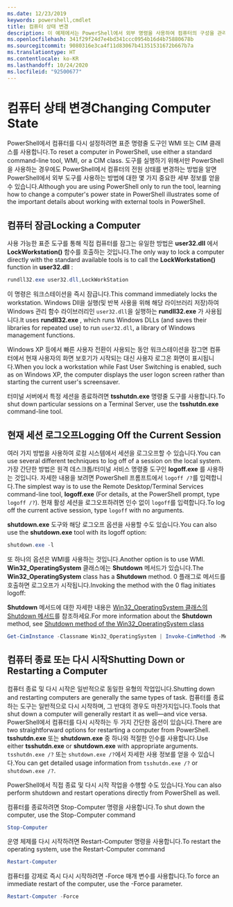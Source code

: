 ```yaml
---
ms.date: 12/23/2019
keywords: powershell,cmdlet
title: 컴퓨터 상태 변경
description: 이 예제에서는 PowerShell에서 외부 명령을 사용하여 컴퓨터의 구성을 관리하는 방법을 보여줍니다.
ms.openlocfilehash: 341f29f24d7e4bd341ccc0954b16d4b75880678b
ms.sourcegitcommit: 9080316e3ca4f11d83067b41351531672b667b7a
ms.translationtype: HT
ms.contentlocale: ko-KR
ms.lasthandoff: 10/24/2020
ms.locfileid: "92500677"
---
```

# <a name="changing-computer-state"></a><span data-ttu-id="2868f-104">컴퓨터 상태 변경</span><span class="sxs-lookup"><span data-stu-id="2868f-104">Changing Computer State</span></span>

<span data-ttu-id="2868f-105">PowerShell에서 컴퓨터를 다시 설정하려면 표준 명령줄 도구인 WMI 또는 CIM 클래스를 사용합니다.</span><span class="sxs-lookup"><span data-stu-id="2868f-105">To reset a computer in PowerShell, use either a standard command-line tool, WMI, or a CIM class.</span></span>
<span data-ttu-id="2868f-106">도구를 실행하기 위해서만 PowerShell을 사용하는 경우에도 PowerShell에서 컴퓨터의 전원 상태를 변경하는 방법을 알면 PowerShell에서 외부 도구를 사용하는 방법에 대한 몇 가지 중요한 세부 정보를 얻을 수 있습니다.</span><span class="sxs-lookup"><span data-stu-id="2868f-106">Although you are using PowerShell only to run the tool, learning how to change a computer's power state in PowerShell illustrates some of the important details about working with external tools in PowerShell.</span></span>

## <a name="locking-a-computer"></a><span data-ttu-id="2868f-107">컴퓨터 잠금</span><span class="sxs-lookup"><span data-stu-id="2868f-107">Locking a Computer</span></span>

<span data-ttu-id="2868f-108">사용 가능한 표준 도구를 통해 직접 컴퓨터를 잠그는 유일한 방법은 **user32.dll** 에서 **LockWorkstation()** 함수를 호출하는 것입니다.</span><span class="sxs-lookup"><span data-stu-id="2868f-108">The only way to lock a computer directly with the standard available tools is to call the **LockWorkstation()** function in **user32.dll** :</span></span>

```powershell
rundll32.exe user32.dll,LockWorkStation
```

<span data-ttu-id="2868f-109">이 명령은 워크스테이션을 즉시 잠급니다.</span><span class="sxs-lookup"><span data-stu-id="2868f-109">This command immediately locks the workstation.</span></span> <span data-ttu-id="2868f-110">Windows Dll을 실행(및 반복 사용을 위해 해당 라이브러리 저장)하여 Windows 관리 함수 라이브러리인 `user32.dll`을 실행하는 **rundll32.exe** 가 사용됩니다.</span><span class="sxs-lookup"><span data-stu-id="2868f-110">It uses **rundll32.exe** , which runs Windows DLLs (and saves their libraries for repeated use) to run `user32.dll`, a library of Windows management functions.</span></span>

<span data-ttu-id="2868f-111">Windows XP 등에서 빠른 사용자 전환이 사용되는 동안 워크스테이션을 잠그면 컴퓨터에서 현재 사용자의 화면 보호기가 시작되는 대신 사용자 로그온 화면이 표시됩니다.</span><span class="sxs-lookup"><span data-stu-id="2868f-111">When you lock a workstation while Fast User Switching is enabled, such as on Windows XP, the computer displays the user logon screen rather than starting the current user's screensaver.</span></span>

<span data-ttu-id="2868f-112">터미널 서버에서 특정 세션을 종료하려면 **tsshutdn.exe** 명령줄 도구를 사용합니다.</span><span class="sxs-lookup"><span data-stu-id="2868f-112">To shut down particular sessions on a Terminal Server, use the **tsshutdn.exe** command-line tool.</span></span>

## <a name="logging-off-the-current-session"></a><span data-ttu-id="2868f-113">현재 세션 로그오프</span><span class="sxs-lookup"><span data-stu-id="2868f-113">Logging Off the Current Session</span></span>

<span data-ttu-id="2868f-114">여러 가지 방법을 사용하여 로컬 시스템에서 세션을 로그오프할 수 있습니다.</span><span class="sxs-lookup"><span data-stu-id="2868f-114">You can use several different techniques to log off of a session on the local system.</span></span> <span data-ttu-id="2868f-115">가장 간단한 방법은 원격 데스크톱/터미널 서비스 명령줄 도구인 **logoff.exe** 를 사용하는 것입니다. 자세한 내용을 보려면 PowerShell 프롬프트에서 `logoff /?`를 입력합니다.</span><span class="sxs-lookup"><span data-stu-id="2868f-115">The simplest way is to use the Remote Desktop/Terminal Services command-line tool, **logoff.exe** (For details, at the PowerShell prompt, type `logoff /?`).</span></span> <span data-ttu-id="2868f-116">현재 활성 세션을 로그오프하려면 인수 없이 `logoff`를 입력합니다.</span><span class="sxs-lookup"><span data-stu-id="2868f-116">To log off the current active session, type `logoff` with no arguments.</span></span>

<span data-ttu-id="2868f-117">**shutdown.exe** 도구와 해당 로그오프 옵션을 사용할 수도 있습니다.</span><span class="sxs-lookup"><span data-stu-id="2868f-117">You can also use the **shutdown.exe** tool with its logoff option:</span></span>

```powershell
shutdown.exe -l
```

<span data-ttu-id="2868f-118">또 하나의 옵션은 WMI를 사용하는 것입니다.</span><span class="sxs-lookup"><span data-stu-id="2868f-118">Another option is to use WMI.</span></span> <span data-ttu-id="2868f-119">**Win32_OperatingSystem** 클래스에는 **Shutdown** 메서드가 있습니다.</span><span class="sxs-lookup"><span data-stu-id="2868f-119">The **Win32_OperatingSystem** class has a **Shutdown** method.</span></span>
<span data-ttu-id="2868f-120">0 플래그로 메서드를 호출하면 로그오프가 시작됩니다.</span><span class="sxs-lookup"><span data-stu-id="2868f-120">Invoking the method with the 0 flag initiates logoff:</span></span>

<span data-ttu-id="2868f-121">**Shutdown** 메서드에 대한 자세한 내용은 [Win32_OperatingSystem 클래스의 Shutdown 메서드](/windows/win32/cimwin32prov/shutdown-method-in-class-win32-operatingsystem)를 참조하세요.</span><span class="sxs-lookup"><span data-stu-id="2868f-121">For more information about the **Shutdown** method, see [Shutdown method of the Win32_OperatingSystem class](/windows/win32/cimwin32prov/shutdown-method-in-class-win32-operatingsystem)</span></span>

```powershell
Get-CimInstance -Classname Win32_OperatingSystem | Invoke-CimMethod -MethodName Shutdown
```

## <a name="shutting-down-or-restarting-a-computer"></a><span data-ttu-id="2868f-122">컴퓨터 종료 또는 다시 시작</span><span class="sxs-lookup"><span data-stu-id="2868f-122">Shutting Down or Restarting a Computer</span></span>

<span data-ttu-id="2868f-123">컴퓨터 종료 및 다시 시작은 일반적으로 동일한 유형의 작업입니다.</span><span class="sxs-lookup"><span data-stu-id="2868f-123">Shutting down and restarting computers are generally the same types of task.</span></span> <span data-ttu-id="2868f-124">컴퓨터를 종료하는 도구는 일반적으로 다시 시작하며, 그 반대의 경우도 마찬가지입니다.</span><span class="sxs-lookup"><span data-stu-id="2868f-124">Tools that shut down a computer will generally restart it as well—and vice versa.</span></span> <span data-ttu-id="2868f-125">PowerShell에서 컴퓨터를 다시 시작하는 두 가지 간단한 옵션이 있습니다.</span><span class="sxs-lookup"><span data-stu-id="2868f-125">There are two straightforward options for restarting a computer from PowerShell.</span></span> <span data-ttu-id="2868f-126">**tsshutdn.exe** 또는 **shutdown.exe** 중 하나와 적절한 인수를 사용합니다.</span><span class="sxs-lookup"><span data-stu-id="2868f-126">Use either **tsshutdn.exe** or **shutdown.exe** with appropriate arguments.</span></span> <span data-ttu-id="2868f-127">`tsshutdn.exe /?` 또는 `shutdown.exe /?`에서 자세한 사용 정보를 얻을 수 있습니다.</span><span class="sxs-lookup"><span data-stu-id="2868f-127">You can get detailed usage information from `tsshutdn.exe /?` or `shutdown.exe /?`.</span></span>

<span data-ttu-id="2868f-128">PowerShell에서 직접 종료 및 다시 시작 작업을 수행할 수도 있습니다.</span><span class="sxs-lookup"><span data-stu-id="2868f-128">You can also perform shutdown and restart operations directly from PowerShell as well.</span></span>

<span data-ttu-id="2868f-129">컴퓨터를 종료하려면 Stop-Computer 명령을 사용합니다.</span><span class="sxs-lookup"><span data-stu-id="2868f-129">To shut down the computer, use the Stop-Computer command</span></span>

```powershell
Stop-Computer
```

<span data-ttu-id="2868f-130">운영 체제를 다시 시작하려면 Restart-Computer 명령을 사용합니다.</span><span class="sxs-lookup"><span data-stu-id="2868f-130">To restart the operating system, use the Restart-Computer command</span></span>

```powershell
Restart-Computer
```

<span data-ttu-id="2868f-131">컴퓨터를 강제로 즉시 다시 시작하려면 -Force 매개 변수를 사용합니다.</span><span class="sxs-lookup"><span data-stu-id="2868f-131">To force an immediate restart of the computer, use the -Force parameter.</span></span>

```powershell
Restart-Computer -Force
```

